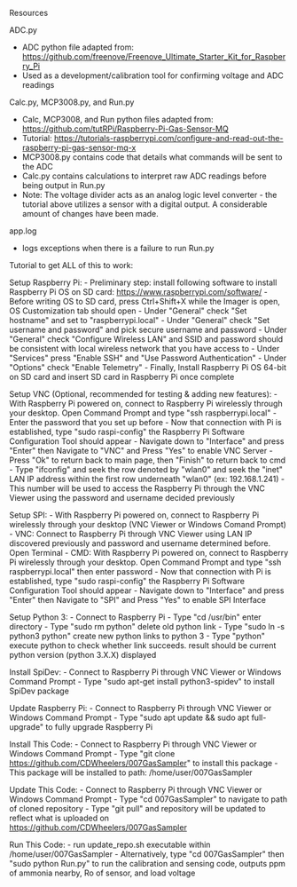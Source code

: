 Resources

ADC.py
- ADC python file adapted from: https://github.com/freenove/Freenove_Ultimate_Starter_Kit_for_Raspberry_Pi
- Used as a development/calibration tool for confirming voltage and ADC readings


Calc.py, MCP3008.py, and Run.py
- Calc, MCP3008, and Run python files adapted from: https://github.com/tutRPi/Raspberry-Pi-Gas-Sensor-MQ
- Tutorial: https://tutorials-raspberrypi.com/configure-and-read-out-the-raspberry-pi-gas-sensor-mq-x
- MCP3008.py contains code that details what commands will be sent to the ADC
- Calc.py contains calculations to interpret raw ADC readings before being output in Run.py
- Note: The voltage divider acts as an analog logic level converter - the tutorial above utilizes a sensor with a digital output. A considerable amount of changes have been made.

app.log
- logs exceptions when there is a failure to run Run.py

Tutorial to get ALL of this to work:	

Setup Raspberry Pi:
	- Preliminary step: install following software to install Raspberry Pi OS on SD card: https://www.raspberrypi.com/software/
	- Before writing OS to SD card, press Ctrl+Shift+X while the Imager is open, OS Customization tab should open
	- Under "General" check "Set hostname" and set to "raspberrypi.local"
	- Under "General" check "Set username and password" and pick secure username and password
	- Under "General" check "Configure Wireless LAN" and SSID and password should be consistent with local wireless network that you have access to
	- Under "Services" press "Enable SSH" and "Use Password Authentication"
	- Under "Options" check "Enable Telemetry"
	- Finally, Install Raspberry Pi OS 64-bit on SD card and insert SD card in Raspberry Pi once complete

Setup VNC (Optional, recommended for testing & adding new features):
	- With Raspberry Pi powered on, connect to Raspberry Pi wirelessly through your desktop. Open Command Prompt and type "ssh raspberrypi.local"
	- Enter the password that you set up before
	- Now that connection with Pi is established, type "sudo raspi-config" the Raspberry Pi Software Configuration Tool should appear
	- Navigate down to "Interface" and press "Enter" then Navigate to "VNC" and Press "Yes" to enable VNC Server
	- Press "Ok" to return back to main page, then "Finish" to return back to cmd
	- Type "ifconfig" and seek the row denoted by "wlan0" and seek the "inet" LAN IP address within the first row underneath "wlan0" (ex: 192.168.1.241)
	- This number will be used to access the Raspberry Pi through the VNC Viewer using the password and username decided previously

Setup SPI:
	- With Raspberry Pi powered on, connect to Raspberry Pi wirelessly through your desktop (VNC Viewer or Windows Comand Prompt)
		- VNC: Connect to Raspberry Pi through VNC Viewer using LAN IP discovered previously and password and username determined before. Open Terminal
		- CMD: With Raspberry Pi powered on, connect to Raspberry Pi wirelessly through your desktop. Open Command Prompt and type "ssh raspberrypi.local" then enter password
	- Now that connection with Pi is established, type "sudo raspi-config" the Raspberry Pi Software Configuration Tool should appear
	- Navigate down to "Interface" and press "Enter" then Navigate to "SPI" and Press "Yes" to enable SPI Interface
	
Setup Python 3:
	- Connect to Raspberry Pi
	- Type "cd /usr/bin" enter directory
	- Type "sudo rm python" delete old python link
	- Type "sudo ln -s python3 python" create new python links to python 3
	- Type "python" execute python to check whether link succeeds. result should be current python version (python 3.X.X) displayed

Install SpiDev:
	- Connect to Raspberry Pi through VNC Viewer or Windows Command Prompt
	- Type "sudo apt-get install python3-spidev" to install SpiDev package

Update Raspberry Pi:
	- Connect to Raspberry Pi through VNC Viewer or Windows Command Prompt
	- Type "sudo apt update && sudo apt full-upgrade" to fully upgrade Raspberry Pi

Install This Code:
	- Connect to Raspberry Pi through VNC Viewer or Windows Command Prompt
	- Type "git clone https://github.com/CDWheelers/007GasSampler" to install this package
 	- This package will be installed to path: /home/user/007GasSampler

Update This Code:
	- Connect to Raspberry Pi through VNC Viewer or Windows Command Prompt
	- Type "cd 007GasSampler" to navigate to path of cloned repository
 	- Type "git pull" and repository will be updated to reflect what is uploaded on https://github.com/CDWheelers/007GasSampler

Run This Code:
  	- run update_repo.sh executable within /home/user/007GasSampler
   	- Alternatively, type "cd 007GasSampler" then "sudo python Run.py" to run the calibration and sensing code, outputs ppm of ammonia nearby, Ro of sensor, and load voltage
